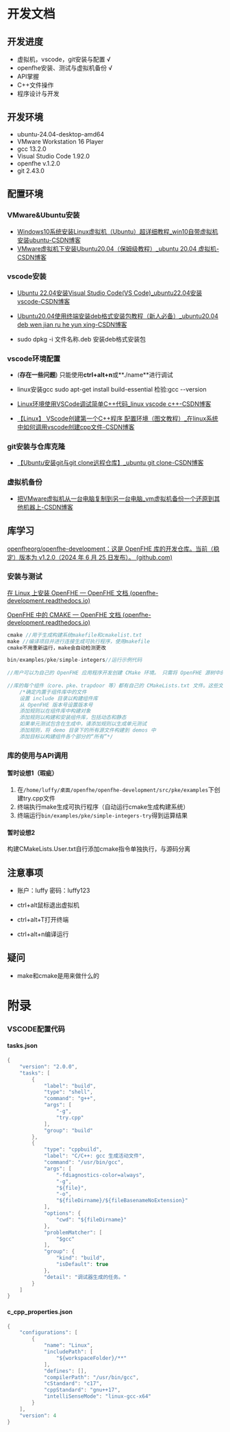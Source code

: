# 开发文档

## 开发进度

- 虚拟机，vscode，git安装与配置	√
- openfhe安装、测试与虚拟机备份    √
- API掌握
- C++文件操作
- 程序设计与开发

## 开发环境

- ubuntu-24.04-desktop-amd64  
- VMware Workstation 16 Player
- gcc 13.2.0
- Visual Studio Code 1.92.0
- openfhe v.1.2.0
- git 2.43.0

## 配置环境

### VMware&Ubuntu安装

- [Windows10系统安装Linux虚拟机（Ubuntu）超详细教程_win10自带虚拟机安装ubuntu-CSDN博客](https://blog.csdn.net/weixin_43525386/article/details/108920902)
- [VMware虚拟机下安装Ubuntu20.04（保姆级教程）_ubuntu 20.04 虚拟机-CSDN博客](https://blog.csdn.net/qq_45657288/article/details/116084337)

### vscode安装

- [Ubuntu 22.04安装Visual Studio Code(VS Code)_ubuntu22.04安装vscode-CSDN博客](https://blog.csdn.net/u010044182/article/details/128977610)

- [Ubuntu20.04使用终端安装deb格式安装包教程（新人必备）_ubuntu20.04 deb wen jian ru he yun xing-CSDN博客](https://blog.csdn.net/Xeno233/article/details/118278311)

- sudo dpkg -i 文件名称.deb   安装deb格式安装包

### vscode环境配置

- (**存在一些问题**)     只能使用**ctrl+alt+n**或**./name**进行调试

- linux安装gcc  sudo apt-get install build-essential 检验:gcc --version
- [Linux环境使用VSCode调试简单C++代码_linux vscode c++-CSDN博客](https://blog.csdn.net/hypc9709/article/details/129413482?ops_request_misc=&request_id=&biz_id=102&utm_term=vscode使用C++linux环境&utm_medium=distribute.pc_search_result.none-task-blog-2~all~sobaiduweb~default-2-129413482.142^v100^pc_search_result_base5&spm=1018.2226.3001.4187)
- [【Linux】 VScode创建第一个C++程序 配置环境（图文教程）_在linux系统中如何调用vscode创建cpp文件-CSDN博客](https://blog.csdn.net/qq_41539778/article/details/122099689?ops_request_misc=&request_id=&biz_id=102&utm_term=vscode使用C++linux环境&utm_medium=distribute.pc_search_result.none-task-blog-2~all~sobaiduweb~default-5-122099689.142^v100^pc_search_result_base5&spm=1018.2226.3001.4187)

### git安装与仓库克隆

- [【Ubuntu安装git与git clone远程仓库】_ubuntu git clone-CSDN博客](https://blog.csdn.net/qq_41174671/article/details/124646723?ops_request_misc=%7B%22request%5Fid%22%3A%22172283775016800178531711%22%2C%22scm%22%3A%2220140713.130102334..%22%7D&request_id=172283775016800178531711&biz_id=0&utm_medium=distribute.pc_search_result.none-task-blog-2~all~sobaiduend~default-2-124646723-null-null.142^v100^pc_search_result_base8&utm_term=ubuntu克隆仓库&spm=1018.2226.3001.4187)

### 虚拟机备份

- [把VMware虚拟机从一台电脑复制到另一台电脑_vm虚拟机备份一个还原到其他机器上-CSDN博客](https://blog.csdn.net/zsxy2019/article/details/120859129)

## 库学习

[openfheorg/openfhe-development：这是 OpenFHE 库的开发仓库。当前（稳定）版本为 v1.2.0（2024 年 6 月 25 日发布）。 (github.com)](https://github.com/openfheorg/openfhe-development?tab=readme-ov-file)

### 安装与测试

[在 Linux 上安装 OpenFHE — OpenFHE 文档 (openfhe-development.readthedocs.io)](https://openfhe-development.readthedocs.io/en/latest/sphinx_rsts/intro/installation/linux.html)

[OpenFHE 中的 CMAKE — OpenFHE 文档 (openfhe-development.readthedocs.io)](https://openfhe-development.readthedocs.io/en/latest/sphinx_rsts/intro/installation/cmake_in_openfhe.html)

```c++
cmake //用于生成构建系统makefile和cmakelist.txt
make //编译项目并进行连接生成可执行程序，使用makefile
cmake不用重新运行，make会自动检测更改

bin/examples/pke/simple-integers//运行示例代码
    
//用户可以为自己的 OpenFHE 应用程序开发创建 CMake 环境。 只需将 OpenFHE 源树中的文件CMakeLists.User.txt复制到 CMakeLists.txt源树中，并将您自己的程序的 CMake 指令添加到文件的末尾。
    
//库的每个组件（core、pke、trapdoor 等）都有自己的 CMakeLists.txt 文件。这些文件中的每一个都包含在主 OpenFHE CMakeLists.txt 文件中。所有这些组件CMakeList.txt文件的结构是相同的：
    /*确定内置于组件库中的文件
    设置 include 目录以构建组件库
    从 OpenFHE 版本号设置版本号
    添加规则以在组件库中构建对象
    添加规则以构建和安装组件库，包括动态和静态
    如果单元测试包含在生成中，请添加规则以生成单元测试
    添加规则，将 demo 目录下的所有源文件构建到 demos 中
    添加目标以构建组件各个部分的“所有”*/
```

### 库的使用与API调用

#### 暂时设想1（瑕疵）

1. 在`/home/luffy/桌面/openfhe/openfhe-development/src/pke/examples`下创建try.cpp文件
2. 终端执行make生成可执行程序（自动运行cmake生成构建系统）
3. 终端运行`bin/examples/pke/simple-integers-try`得到运算结果

#### 暂时设想2

构建CMakeLists.User.txt自行添加cmake指令单独执行，与源码分离

## 注意事项

- 账户：luffy 密码：luffy123

- ctrl+alt鼠标退出虚拟机
- ctrl+alt+T打开终端
- ctrl+alt+n编译运行

## 疑问

- make和cmake是用来做什么的

# 附录

### VSCODE配置代码

#### tasks.json

```c++
{
    "version": "2.0.0",
    "tasks": [
        {
            "label": "build",
            "type": "shell",
            "command": "g++",
            "args": [
                "-g",
                "try.cpp"
            ],
            "group": "build"
        },
        {
            "type": "cppbuild",
            "label": "C/C++: gcc 生成活动文件",
            "command": "/usr/bin/gcc",
            "args": [
                "-fdiagnostics-color=always",
                "-g",
                "${file}",
                "-o",
                "${fileDirname}/${fileBasenameNoExtension}"
            ],
            "options": {
                "cwd": "${fileDirname}"
            },
            "problemMatcher": [
                "$gcc"
            ],
            "group": {
                "kind": "build",
                "isDefault": true
            },
            "detail": "调试器生成的任务。"
        }
    ]
}
```

#### c_cpp_properties.json

```c++
{
    "configurations": [
        {
            "name": "Linux",
            "includePath": [
                "${workspaceFolder}/**"
            ],
            "defines": [],
            "compilerPath": "/usr/bin/gcc",
            "cStandard": "c17",
            "cppStandard": "gnu++17",
            "intelliSenseMode": "linux-gcc-x64"
        }
    ],
    "version": 4
}
```

